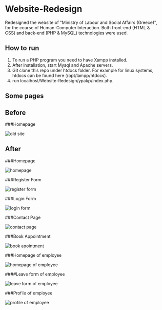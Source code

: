 # Website-Redesign
Redesigned the website of "Ministry of Labour and Social Affairs (Greece)", for the course of Human-Computer Interaction. Both front-end (HTML &amp; CSS) and back-end (PHP &amp; MySQL) technologies were used.

## How to run
1. To run a PHP program you need to have Xampp installed. 
2. After installation, start Mysql and Apache servers. 
3. Git clone this repo under htdocs folder. For example for linux systems, htdocs can be found here (/opt/lampp/htdocs).
4. run localhost/Website-Redesign/ypakp/index.php.

## Some pages

## Before

###Homepage

![old site](https://i.ibb.co/g3gJ3Qp/site-before.png)
<br>

## After

###Homepage

![homepage](https://i.ibb.co/4KhFmmN/home.png)
<br>

###Register Form

![register form](https://i.ibb.co/GC1CXCb/register.png)
<br>

###Login Form

![login form](https://i.ibb.co/p18PdXM/login.png)
<br>

###Contact Page

![contact page](https://i.ibb.co/xsZCghg/contact.png)
<br>

###Book Appointment

![book apointment](https://i.ibb.co/ZzJfbGC/book-appointment.png)
<br>

###Homepage of employee

![homepage of employee](https://i.ibb.co/VQT3XnF/employer.png)
<br>

####Leave form of employee

![leave form of employee](https://i.ibb.co/3WjzGbt/leave-form.png)
<br>

###Profile of employee

![profile of employee](https://i.ibb.co/p1KNPkj/profile.png)
